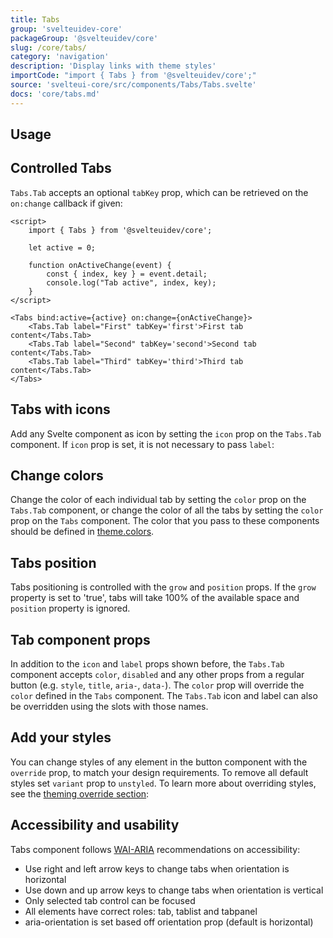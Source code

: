 ```yaml
---
title: Tabs
group: 'svelteuidev-core'
packageGroup: '@svelteuidev/core'
slug: /core/tabs/
category: 'navigation'
description: 'Display links with theme styles'
importCode: "import { Tabs } from '@svelteuidev/core';"
source: 'svelteui-core/src/components/Tabs/Tabs.svelte'
docs: 'core/tabs.md'
---
```


<script>
    import { Demo, TabsDemos } from '@svelteuidev/demos';
</script>

## Usage

<Demo demo={TabsDemos.usage} />

## Controlled Tabs

`Tabs.Tab` accepts an optional `tabKey` prop, which can be retrieved on the `on:change` callback if given:

```svelte
<script>
    import { Tabs } from '@svelteuidev/core';

    let active = 0;

    function onActiveChange(event) {
        const { index, key } = event.detail;
        console.log("Tab active", index, key);
    }
</script>

<Tabs bind:active={active} on:change={onActiveChange}>
    <Tabs.Tab label="First" tabKey='first'>First tab content</Tabs.Tab>
    <Tabs.Tab label="Second" tabKey='second'>Second tab content</Tabs.Tab>
    <Tabs.Tab label="Third" tabKey='third'>Third tab content</Tabs.Tab>
</Tabs>
```

## Tabs with icons

Add any Svelte component as icon by setting the `icon` prop on the `Tabs.Tab` component. If `icon` prop is set, it is not necessary to pass `label`:

<Demo demo={TabsDemos.icons} />

## Change colors

Change the color of each individual tab by setting the `color` prop on the `Tabs.Tab` component, or change the color of all the tabs by setting the `color` prop on the `Tabs` component. The color that you pass to these components should be defined in [theme.colors](theming/default-theme).

<Demo demo={TabsDemos.colors} />

## Tabs position

Tabs positioning is controlled with the `grow` and `position` props. If the `grow` property is set to 'true', tabs will take 100% of the available space and `position` property is ignored.

<Demo demo={TabsDemos.position} />

## Tab component props

In addition to the `icon` and `label` props shown before, the `Tabs.Tab` component accepts `color`, `disabled` and any other props from a regular button (e.g. `style`, `title`, `aria-`, `data-`). The `color` prop will override the `color` defined in the `Tabs` component. The `Tabs.Tab` icon and label can also be overridden using the slots with those names.

<Demo demo={TabsDemos.component} />

## Add your styles

You can change styles of any element in the button component with the `override` prop, to match your design requirements. To remove all default styles set `variant` prop to `unstyled`. To learn more about overriding styles, see the [theming override section](theming/override):

<Demo demo={TabsDemos.override} />

## Accessibility and usability

Tabs component follows [WAI-ARIA](https://www.w3.org/TR/wai-aria-practices/examples/tabs/tabs-2/tabs.html) recommendations on accessibility:

- Use right and left arrow keys to change tabs when orientation is horizontal
- Use down and up arrow keys to change tabs when orientation is vertical
- Only selected tab control can be focused
- All elements have correct roles: tab, tablist and tabpanel
- aria-orientation is set based off orientation prop (default is horizontal)
